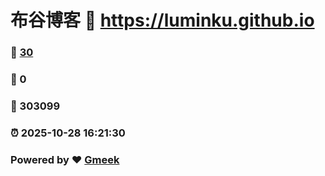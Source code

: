 # 布谷博客 :link: https://luminku.github.io 
### :page_facing_up: [30](https://luminku.github.io/tag.html) 
### :speech_balloon: 0 
### :hibiscus: 303099 
### :alarm_clock: 2025-10-28 16:21:30 
### Powered by :heart: [Gmeek](https://github.com/Meekdai/Gmeek)

